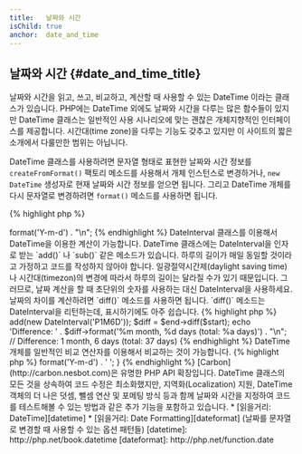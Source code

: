 ```yaml
---
title:   날짜와 시간
isChild: true
anchor:  date_and_time
---
```


## 날짜와 시간 {#date_and_time_title}

날짜와 시간을 읽고, 쓰고, 비교하고, 계산할 때 사용할 수 있는 DateTime 이라는 클래스가 있습니다. PHP에는 DateTime 외에도
날짜와 시간을 다루는 많은 함수들이 있지만 DateTime 클래스는 일반적인 사용 시나리오에 맞는 괜찮은 개체지향적인
인터페이스를 제공합니다. 시간대(time zone)을 다루는 기능도 갖추고 있지만 이 사이트의 짧은 소개에서 다룰만한 범위는
아닙니다.

DateTime 클래스를 사용하려면 문자열 형태로 표현한 날짜와 시간 정보를 `createFromFormat()` 팩토리 메소드를 사용해서
개체 인스턴스로 변경하거나, `new DateTime` 생성자로 현재 날짜와 시간 정보를 얻으면 됩니다. 그리고 DateTime 개체를 다시
문자열로 변경하려면 `format()` 메소드를 사용하면 됩니다.

{% highlight php %}
<?php
$raw = '22. 11. 1968';
$start = DateTime::createFromFormat('d. m. Y', $raw);

echo 'Start date: ' . $start->format('Y-m-d') . "\n";
{% endhighlight %}

DateInterval 클래스를 이용해서 DateTime을 이용한 계산이 가능합니다. DateTime 클래스에는 DateInterval을 인자로 받는 
`add()` 나 `sub()` 같은 메소드가 있습니다. 하루의 길이가 매일 동일할 것이라고 가정하고 코드를 작성하지 않아야 합니다.
일광절약시간제(daylight saving time)나 시간대(timezon)의 변경에 따라서 하루의 길이는 달라질 수가 있기 때문입니다.
그러므로, 날짜 계산을 할 때 초단위의 숫자를 사용하는 대신 DateInterval을 사용하세요. 날짜의 차이를 계산하려면 `diff()`
메소드를 사용하면 됩니다. `diff()` 메소드는 DateInterval을 리턴하는데, 표시하기에도 아주 쉽습니다.
{% highlight php %}
<?php
// $start를 복제한 다음 한 달하고 6일을 더한다.
$end = clone $start;
$end->add(new DateInterval('P1M6D'));

$diff = $end->diff($start);
echo 'Difference: ' . $diff->format('%m month, %d days (total: %a days)') . "\n";
// Difference: 1 month, 6 days (total: 37 days)
{% endhighlight %}

DateTime 개체를 일반적인 비교 연산자를 이용해서 비교하는 것이 가능합니다.
{% highlight php %}
<?php
if ($start < $end) {
    echo "Start is before end!\n";
}
{% endhighlight %}

DateTime에 대한 마지막 예제는 DatePeriod 클래스에 대한 것입니다. 이 클래스는 반복적으로 발생하는 사건을 다루는데
사용됩니다. start와 end라는 두 개의 DateTime 개체와 시간 간격을 나타내는 DateInterval 개체 하나를 받아서, 지정된
기간에 발생하는 모든 사건을 리턴해줍니다.

{% highlight php %}
<?php
// $start 와 $end 사이의 모든 목요일을 얻는다.
$periodInterval = DateInterval::createFromDateString('first thursday');
$periodIterator = new DatePeriod($start, $periodInterval, $end, DatePeriod::EXCLUDE_START_DATE);
foreach ($periodIterator as $date) {
    // 지정된 기간 안에 있는 모든 날짜를 출력한다.
    echo $date->format('Y-m-d') . ' ';
}
{% endhighlight %}

[Carbon](http://carbon.nesbot.com)은 유명한 PHP API 확장입니다. DateTime 클래스의 모든 것을 상속하여 코드 수정은 최소화했지만, 지역화(Localization) 지원, DateTime 객체의 더 나은 덧셈, 뺄셈 연산 및 포메팅 방식 등과 함께 날짜와 시간을 지정하여 코드를 테스트해볼 수 있는 방법과 같은 추가 기능을 포함하고 있습니다.

* [읽을거리: DateTime][datetime]
* [읽을거리: Date Formatting][dateformat] (날짜를 문자열로 변경할 때 사용할 수 있는 옵션 패턴들)

[datetime]: http://php.net/book.datetime
[dateformat]: http://php.net/function.date
